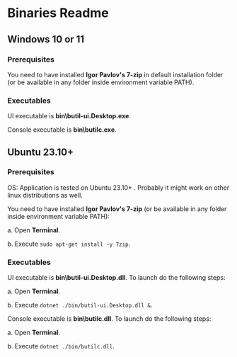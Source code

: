 # Binaries Readme

## Windows 10 or 11

### Prerequisites

You need to have installed **Igor Pavlov's 7-zip** in default installation folder (or be available in any folder inside environment variable PATH).

### Executables

UI executable is **bin\butil-ui.Desktop.exe**.

Console executable is **bin\butilc.exe**.

## Ubuntu 23.10+

### Prerequisites

OS: Application is tested on Ubuntu 23.10+ . Probably it might work on other linux distributions as well.

You need to have installed **Igor Pavlov's 7-zip** (or be available in any folder inside environment variable PATH):

a. Open **Terminal**.

b. Execute `sudo apt-get install -y 7zip`.

### Executables

UI executable is **bin\butil-ui.Desktop.dll**. To launch do the following steps:

a. Open **Terminal**.

b. Execute `dotnet ./bin/butil-ui.Desktop.dll &`.

Console executable is **bin\butilc.dll**. To launch do the following steps:

a. Open **Terminal**.

b. Execute `dotnet ./bin/butilc.dll`.